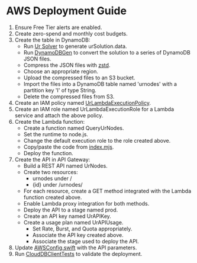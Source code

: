 # AWS Deployment Guide
1. Ensure Free Tier alerts are enabled.
2. Create zero-spend and monthly cost budgets.
3. Create the table in DynamoDB:
   - Run [Ur Solver](../Solver) to generate urSolution.data.
   - Run [DynamoDBGen](../DynamoDBGen) to convert the solution to a series of DynamoDB JSON files.
   - Compress the JSON files with [zstd](https://github.com/facebook/zstd).
   - Choose an appropriate region.
   - Upload the compressed files to an S3 bucket.
   - Import the files into a DynamoDB table named 'urnodes' with a partition key 'I' of type String.
   - Delete the compressed files from S3.
4. Create an IAM policy named [UrLambdaExecutionPolicy](UrLambdaExecutionPolicy.json).
5. Create an IAM role named UrLambdaExecutionRole for a Lambda service and attach the above policy.
6. Create the Lambda function:
   - Create a function named QueryUrNodes.
   - Set the runtime to node.js.
   - Change the default execution role to the role created above.
   - Copy/paste the code from [index.mjs](index.mjs).
   - Deploy the function.
7. Create the API in API Gateway:
   - Build a REST API named UrNodes.
   - Create two resources:
     - urnodes under /
     - {id} under /urnodes/
   - For each resource, create a GET method integrated with the Lambda function created above.
   - Enable Lambda proxy integration for both methods.
   - Deploy the API to a stage named prod.
   - Create an API key named UrAPIKey.
   - Create a usage plan named UrAPIUsage.
     - Set Rate, Burst, and Quota appropriately.
     - Associate the API key created above.
     - Associate the stage used to deploy the API.
8. Update [AWSConfig.swift](../UrCore/AWSConfig.swift.txt) with the API parameters.
9. Run [CloudDBClientTests](../UrCoreTests/CloudDBClientTests.swift) to validate the deployment.
